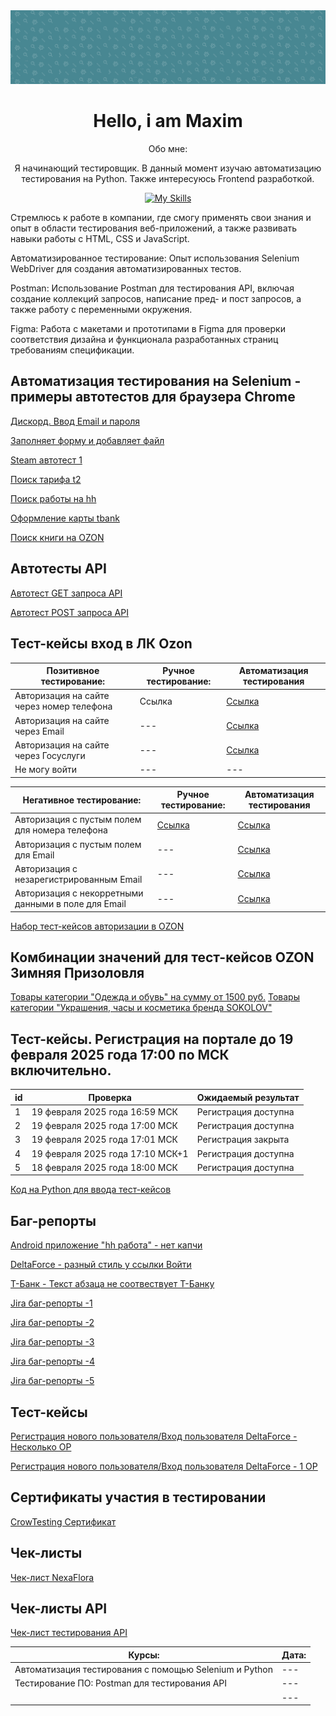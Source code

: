 <img src="https://github.com/MADMAX-06/MADMAX-06/blob/main/fon1.png"> 
<div align="center">
  <h1>Hello, i am Maxim</h1>
  <p>Обо мне:</p>
  <p>Я начинающий тестировщик. В данный момент изучаю автоматизацию тестирования на Python. Также интересуюсь Frontend разработкой.</p>

[![My Skills](https://skillicons.dev/icons?i=html,css,js,python,git,pycharm,postman,visualstudio,androidstudio)](https://skillicons.dev)

</div>
<div>Стремлюсь к работе в компании, где смогу применять свои знания и опыт в области тестирования веб-приложений, а также развивать навыки работы с HTML, CSS и JavaScript.

Автоматизированное тестирование: Опыт использования Selenium WebDriver для создания автоматизированных тестов.

Postman: Использование Postman для тестирования API, включая создание коллекций запросов, написание пред- и пост запросов, а также работу с переменными окружения.

Figma: Работа с макетами и прототипами в Figma для проверки соответствия дизайна и функционала разработанных страниц требованиям спецификации.</div>



         

## Автоматизация тестирования на Selenium - примеры автотестов для браузера Chrome 
[Дискорд. Ввод Email и пароля](https://cloud.mail.ru/public/FdEv/s8yxRT8vn)

[Заполняет форму и добавляет файл](https://cloud.mail.ru/public/FYfS/r1HEp9qU5)

[Steam автотест 1](https://github.com/MADMAX-06/MADMAX-06/blob/main/Autotest/steam/Find_Game2.py)

[Поиск тарифа t2](https://github.com/MADMAX-06/MADMAX-06/blob/main/Autotest/t2/tele2.py)

[Поиск работы на hh](https://github.com/MADMAX-06/MADMAX-06/blob/main/Autotest/hh/%D0%BF%D0%BE%D0%B8%D1%81%D0%BA_%D1%80%D0%B0%D0%B1%D0%BE%D1%82%D1%8B_hh.py)

[Оформление карты tbank](https://github.com/MADMAX-06/MADMAX-06/blob/main/Autotest/tbank/tbank.py)

[Поиск книги на OZON](https://github.com/MADMAX-06/MADMAX-06/blob/main/Autotest/ozon/ozon_buy1.py)

## Автотесты API

[Автотест GET запроса API](https://github.com/MADMAX-06/MADMAX-06/blob/main/Autotest/API_tests/hr_recruit_getAPI.py)

[Автотест POST запроса API](https://github.com/MADMAX-06/MADMAX-06/blob/main/Autotest/API_tests/petstore_post_API.py)

## Тест-кейсы вход в ЛК Ozon 

| Позитивное тестирование: | Ручное тестирование: | Автоматизация тестирования |
| --- | --- | --- |
| Авторизация на сайте через номер телефона | Ссылка | [Ссылка](https://github.com/MADMAX-06/MADMAX-06/blob/main/Autotest/ozon/ozon_profile5.py) |
| Авторизация на сайте через Email | --- | [Ссылка](https://github.com/MADMAX-06/MADMAX-06/blob/main/Autotest/ozon/ozon_profile7.py) |
| Авторизация на сайте через Госуслуги | --- | [Ссылка](https://github.com/MADMAX-06/MADMAX-06/blob/main/Autotest/ozon/ozon_profile6.py) |
| Не могу войти | --- | --- |

| Негативное тестирование: | Ручное тестирование: | Автоматизация тестирования |
| --- | --- | --- |
| Авторизация с пустым полем для номера телефона | [Ссылка](https://docs.google.com/spreadsheets/d/1aiHy5yRcwDu81cM4i9nziICbwIiR9TdCgB17zaspInU/edit?usp=sharing) | [Ссылка](https://github.com/MADMAX-06/MADMAX-06/blob/main/Autotest/ozon/ozon_profile4.py) |
| Авторизация с пустым полем для Email | --- | [Ссылка](https://github.com/MADMAX-06/MADMAX-06/blob/main/Autotest/ozon/ozon_profile2.py) |
| Авторизация с незарегистрированным Email | --- | [Ссылка](https://github.com/MADMAX-06/MADMAX-06/blob/main/Autotest/ozon/ozon_profile.py) |
| Авторизация с некорретными данными в поле для Email | --- | [Ссылка](https://github.com/MADMAX-06/MADMAX-06/blob/main/Autotest/ozon/ozon_profile3.py) |

[Набор тест-кейсов авторизации в OZON](https://github.com/MADMAX-06/MADMAX-06/blob/main/Autotest/ozon/test_ozon_auth.py)

## Комбинации значений для тест-кейсов OZON Зимняя Призоловля

[Товары категории "Одежда и обувь" на сумму от 1500 руб.](https://docs.google.com/spreadsheets/d/1bMwbN54N2cUnc68d_tb4TBwVt-1lBvZvJ9eYsoYWFjA/edit?usp=sharing)
[Товары категории "Украшения, часы и косметика бренда SOKOLOV"](https://docs.google.com/spreadsheets/d/1zl-rBzvbyjCAhuv6IZdRiRzBXYSSBgX5Eu9qvPKiMWo/edit?usp=sharing)

## Тест-кейсы. Регистрация на портале до 19 февраля 2025 года 17:00 по МСК включительно.

| id | Проверка | Ожидаемый результат |
| --- | --- | --- |
| 1 | 19 февраля 2025 года 16:59 МСК | Регистрация доступна |
| 2 | 19 февраля 2025 года 17:00 МСК | Регистрация доступна |
| 3 | 19 февраля 2025 года 17:01 МСК | Регистрация закрыта |
| 4 | 19 февраля 2025 года 17:10 МСК+1 | Регистрация доступна |
| 5 | 18 февраля 2025 года 18:00 МСК | Регистрация доступна |

[Код на Python для ввода тест-кейсов](https://github.com/MADMAX-06/MADMAX-06/blob/main/python_codes/date_registration.py)

## Баг-репорты
[Android приложение "hh работа" - нет капчи](https://docs.google.com/spreadsheets/d/1VZ-kiM_GLxF-2pv-UiUrkqqoigFSiid8KAhRnvqa58o/edit?gid=0#gid=0)

[DeltaForce - разный стиль у ссылки Войти](https://docs.google.com/spreadsheets/d/1roK7wfQSIxPZblTIWWtvbWvsvnclhZbmQzvm40GBalg/edit?usp=sharing)

[Т-Банк - Текст абзаца не соотвествует Т-Банку](https://docs.google.com/spreadsheets/d/1tqoEdvaMyCSuRIE2ncMzYjJrTT2sWGCFAIoJjMkZUx4/edit?usp=sharing)

[Jira баг-репорты -1](https://github.com/MADMAX-06/MADMAX-06/blob/main/Jira%20bug-report/1.png)

[Jira баг-репорты -2](https://github.com/MADMAX-06/MADMAX-06/blob/main/Jira%20bug-report/2.png)

[Jira баг-репорты -3](https://github.com/MADMAX-06/MADMAX-06/blob/main/Jira%20bug-report/3.png)

[Jira баг-репорты -4](https://github.com/MADMAX-06/MADMAX-06/blob/main/Jira%20bug-report/4.png)

[Jira баг-репорты -5](https://github.com/MADMAX-06/MADMAX-06/blob/main/Jira%20bug-report/NexaFlora.png)

## Тест-кейсы
[Регистрация нового пользователя/Вход пользователя DeltaForce - Несколько ОР](https://docs.google.com/spreadsheets/d/1Vf5nmfwEO3d6_7OXsatwoABn-iM0Hb_XHEfrWNDktzU/edit?usp=sharing)

[Регистрация нового пользователя/Вход пользователя DeltaForce - 1 ОР](https://docs.google.com/spreadsheets/d/1mJx4glTSefflwEGPSplvyfnluh73C8IPJxgpa0RczbM/edit?usp=sharing)

## Сертификаты участия в тестировании
[CrowTesting Сертификат](https://github.com/cptTAYROS/QA-Tester/blob/main/crowTesting%D0%A1%D0%B5%D1%80%D1%82%D0%B8%D1%84%D0%B8%D0%BA%D0%B0%D1%82.png)

## Чек-листы
[Чек-лист NexaFlora](https://docs.google.com/spreadsheets/d/1-4rd60D5VoniwwCkFl2v4Ela62MfgG0L56n0DNpGWcE/edit?usp=sharing)

## Чек-листы API
[Чек-лист тестирования API]()

| Курсы: | Дата: |
| --- | --- |
| Автоматизация тестирования с помощью Selenium и Python | --- |
| Тестирование ПО: Postman для тестирования API | --- |
|  | --- |